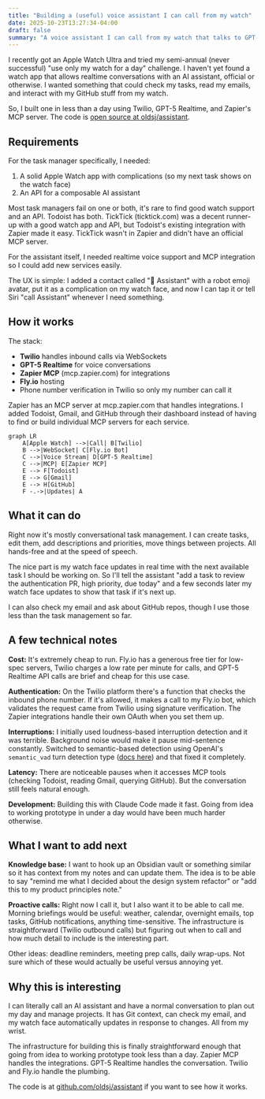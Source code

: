 ```yaml
---
title: "Building a (useful) voice assistant I can call from my watch"
date: 2025-10-23T13:27:34-04:00
draft: false
summary: "A voice assistant I can call from my watch that talks to GPT-5 Realtime, Todoist, Gmail, and GitHub. Built in a day."
---
```



I recently got an Apple Watch Ultra and tried my semi-annual (never successful) "use only my watch for a day" challenge. I haven't yet found a watch app that allows realtime conversations with an AI assistant, official or otherwise. I wanted something that could check my tasks, read my emails, and interact with my GitHub stuff from my watch.

So, I built one in less than a day using Twilio, GPT-5 Realtime, and Zapier's MCP server. The code is [open source at oldsj/assistant](https://github.com/oldsj/assistant).

## Requirements

For the task manager specifically, I needed:

1. A solid Apple Watch app with complications (so my next task shows on the watch face)
2. An API for a composable AI assistant

Most task managers fail on one or both, it's rare to find good watch support and an API. Todoist has both. TickTick (ticktick.com) was a decent runner-up with a good watch app and API, but Todoist's existing integration with Zapier made it easy. TickTick wasn't in Zapier and didn't have an official MCP server.

For the assistant itself, I needed realtime voice support and MCP integration so I could add new services easily.

The UX is simple: I added a contact called "🤖 Assistant" with a robot emoji avatar, put it as a complication on my watch face, and now I can tap it or tell Siri "call Assistant" whenever I need something.

## How it works

The stack:

- **Twilio** handles inbound calls via WebSockets
- **GPT-5 Realtime** for voice conversations
- **Zapier MCP** (mcp.zapier.com) for integrations
- **Fly.io** hosting
- Phone number verification in Twilio so only my number can call it

Zapier has an MCP server at mcp.zapier.com that handles integrations. I added Todoist, Gmail, and GitHub through their dashboard instead of having to find or build individual MCP servers for each service.

```mermaid
graph LR
    A[Apple Watch] -->|Call| B[Twilio]
    B -->|WebSocket| C[Fly.io Bot]
    C -->|Voice Stream| D[GPT-5 Realtime]
    C -->|MCP| E[Zapier MCP]
    E --> F[Todoist]
    E --> G[Gmail]
    E --> H[GitHub]
    F -.->|Updates| A
```

## What it can do

Right now it's mostly conversational task management. I can create tasks, edit them, add descriptions and priorities, move things between projects. All hands-free and at the speed of speech. 

The nice part is my watch face updates in real time with the next available task I should be working on. So I'll tell the assistant "add a task to review the authentication PR, high priority, due today" and a few seconds later my watch face updates to show that task if it's next up.

I can also check my email and ask about GitHub repos, though I use those less than the task management so far.

## A few technical notes

**Cost:** It's extremely cheap to run. Fly.io has a generous free tier for low-spec servers, Twilio charges a low rate per minute for calls, and GPT-5 Realtime API calls are brief and cheap for this use case.

**Authentication:** On the Twilio platform there's a function that checks the inbound phone number. If it's allowed, it makes a call to my Fly.io bot, which validates the request came from Twilio using signature verification. The Zapier integrations handle their own OAuth when you set them up.

**Interruptions:** I initially used loudness-based interruption detection and it was terrible. Background noise would make it pause mid-sentence constantly. Switched to semantic-based detection using OpenAI's `semantic_vad` turn detection type ([docs here](https://platform.openai.com/docs/guides/realtime-vad)) and that fixed it completely.

**Latency:** There are noticeable pauses when it accesses MCP tools (checking Todoist, reading Gmail, querying GitHub). But the conversation still feels natural enough.

**Development:** Building this with Claude Code made it fast. Going from idea to working prototype in under a day would have been much harder otherwise.

## What I want to add next

**Knowledge base:** I want to hook up an Obsidian vault or something similar so it has context from my notes and can update them. The idea is to be able to say "remind me what I decided about the design system refactor" or "add this to my product principles note."

**Proactive calls:** Right now I call it, but I also want it to be able to call me. Morning briefings would be useful: weather, calendar, overnight emails, top tasks, GitHub notifications, anything time-sensitive. The infrastructure is straightforward (Twilio outbound calls) but figuring out when to call and how much detail to include is the interesting part.

Other ideas: deadline reminders, meeting prep calls, daily wrap-ups. Not sure which of these would actually be useful versus annoying yet.

## Why this is interesting

I can literally call an AI assistant and have a normal conversation to plan out my day and manage projects. It has Git context, can check my email, and my watch face automatically updates in response to changes. All from my wrist.

The infrastructure for building this is finally straightforward enough that going from idea to working prototype took less than a day. Zapier MCP handles the integrations. GPT-5 Realtime handles the conversation. Twilio and Fly.io handle the plumbing.

The code is at [github.com/oldsj/assistant](https://github.com/oldsj/assistant) if you want to see how it works.
